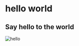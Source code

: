 # hello world
## Say hello to the world
![hello](https://img.shields.io/github/release/crimx/ext-saladict.svg?label=hello%2520world)
